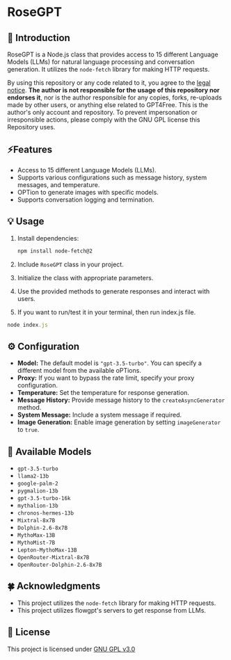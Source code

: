 # RoseGPT

## 🌹 Introduction

RoseGPT is a Node.js class that provides access to 15 different Language Models (LLMs) for natural language processing and conversation generation. It utilizes the `node-fetch` library for making HTTP requests.

By using this repository or any code related to it, you agree to the [legal notice](LEGAL_NOTICE.md). **The author is not responsible for the usage of this repository nor endorses it**, nor is the author responsible for any copies, forks, re-uploads made by other users, or anything else related to GPT4Free. This is the author's only account and repository. To prevent impersonation or irresponsible actions, please comply with the GNU GPL license this Repository uses.
## ⚡Features

- Access to 15 different Language Models (LLMs).
- Supports various configurations such as message history, system messages, and temperature.
- OPTion to generate images with specific models.
- Supports conversation logging and termination.

## 💡 Usage

1. Install dependencies:

   ```bash
   npm install node-fetch@2
   ```

2. Include `RoseGPT` class in your project.

3. Initialize the class with appropriate parameters.

4. Use the provided methods to generate responses and interact with users.

5. If you want to run/test it in your terminal, then run index.js file.

```javascript
node index.js
```

## ⚙️ Configuration

- **Model:** The default model is `"gpt-3.5-turbo"`. You can specify a different model from the available oPTions.
- **Proxy:** If you want to bypass the rate limit, specify your proxy configuration.
- **Temperature:** Set the temperature for response generation.
- **Message History:** Provide message history to the `createAsyncGenerator` method.
- **System Message:** Include a system message if required.
- **Image Generation:** Enable image generation by setting `imageGenerator` to `true`.

## 🤖 Available Models

- `gpt-3.5-turbo`
- `llama2-13b`
- `google-palm-2`
- `pygmalion-13b`
- `gpt-3.5-turbo-16k`
- `mythalion-13b`
- `chronos-hermes-13b`
- `Mixtral-8x7B`
- `Dolphin-2.6-8x7B`
- `MythoMax-13B`
- `MythoMist-7B`
- `Lepton-MythoMax-13B`
- `OpenRouter-Mixtral-8x7B`
- `OpenRouter-Dolphin-2.6-8x7B`

## 🍀 Acknowledgments

- This project utilizes the `node-fetch` library for making HTTP requests.
- This project utilizes flowgpt's servers to get response from LLMs.

## 📜 License

This project is licensed under [GNU GPL v3.0](LICENSE.md)
